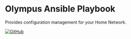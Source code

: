 Olympus Ansible Playbook
====
Provides configuration management for your Home Network.

[![GitHub](https://img.shields.io/github/workflow/status/kilip/ansible-playbook-olympus/CI?style=flat-square)](https://github.com/kilip/ansible-playbook-olympus/actions?query=workflow%3ACI+branch%3Amaster)